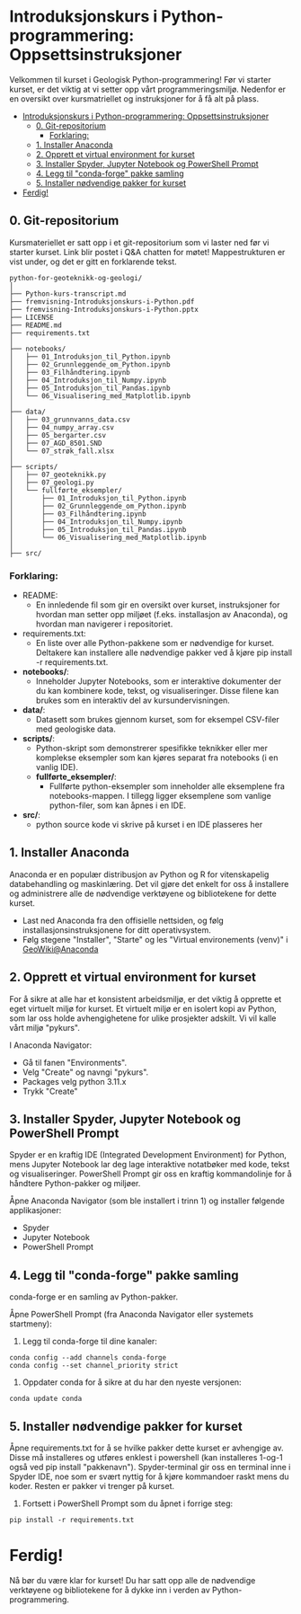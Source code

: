 # Introduksjonskurs i Python-programmering: Oppsettsinstruksjoner

Velkommen til kurset i Geologisk Python-programmering! Før vi starter kurset, er det viktig at vi setter opp vårt programmeringsmiljø. Nedenfor er en oversikt over kursmatriellet og instruksjoner for å få alt på plass.

- [Introduksjonskurs i Python-programmering: Oppsettsinstruksjoner](#introduksjonskurs-i-python-programmering-oppsettsinstruksjoner)
  - [0. Git-repositorium](#0-git-repositorium)
    - [Forklaring:](#forklaring)
  - [1. Installer Anaconda](#1-installer-anaconda)
  - [2. Opprett et virtual environment for kurset](#2-opprett-et-virtual-environment-for-kurset)
  - [3. Installer Spyder, Jupyter Notebook og PowerShell Prompt](#3-installer-spyder-jupyter-notebook-og-powershell-prompt)
  - [4. Legg til "conda-forge" pakke samling](#4-legg-til-conda-forge-pakke-samling)
  - [5. Installer nødvendige pakker for kurset](#5-installer-nødvendige-pakker-for-kurset)
- [Ferdig!](#ferdig)

## 0\. Git-repositorium

Kursmateriellet er satt opp i et git-repositorium som vi laster ned før vi starter kurset. Link blir postet i Q&A chatten for møtet! Mappestrukturen er vist under, og det er gitt en forklarende tekst.

```
python-for-geoteknikk-og-geologi/
│
├── Python-kurs-transcript.md
├── fremvisning-Introduksjonskurs-i-Python.pdf
├── fremvisning-Introduksjonskurs-i-Python.pptx
├── LICENSE
├── README.md
├── requirements.txt
│
├── notebooks/
│   ├── 01_Introduksjon_til_Python.ipynb
│   ├── 02_Grunnleggende_om_Python.ipynb
│   ├── 03_Filhåndtering.ipynb
│   ├── 04_Introduksjon_til_Numpy.ipynb
│   ├── 05_Introduksjon_til_Pandas.ipynb
│   └── 06_Visualisering_med_Matplotlib.ipynb
│
├── data/
│   ├── 03_grunnvanns_data.csv
│   ├── 04_numpy_array.csv
│   ├── 05_bergarter.csv
│   ├── 07_AGD_8501.SND
│   └── 07_strøk_fall.xlsx
│
├── scripts/
│   ├── 07_geoteknikk.py
│   ├── 07_geologi.py
│   └── fullførte_eksempler/
│       ├── 01_Introduksjon_til_Python.ipynb
│       ├── 02_Grunnleggende_om_Python.ipynb
│       ├── 03_Filhåndtering.ipynb
│       ├── 04_Introduksjon_til_Numpy.ipynb
│       ├── 05_Introduksjon_til_Pandas.ipynb
│       └── 06_Visualisering_med_Matplotlib.ipynb
│
├── src/
```

### Forklaring:

- README: 
  - En innledende fil som gir en oversikt over kurset, instruksjoner for hvordan man setter opp miljøet (f.eks. installasjon av Anaconda), og hvordan man navigerer i repositoriet.
- requirements.txt: 
  - En liste over alle Python-pakkene som er nødvendige for kurset. Deltakere kan installere alle nødvendige pakker ved å kjøre pip install -r requirements.txt.
- **notebooks/**: 
  - Inneholder Jupyter Notebooks, som er interaktive dokumenter der du kan kombinere kode, tekst, og visualiseringer. Disse filene kan brukes som en interaktiv del av kursundervisningen.
- **data/**: 
  - Datasett som brukes gjennom kurset, som for eksempel CSV-filer med geologiske data.
- **scripts/**: 
  - Python-skript som demonstrerer spesifikke teknikker eller mer komplekse eksempler som kan kjøres separat fra notebooks (i en vanlig IDE).
  - **fullførte_eksempler/**: 
      - Fullførte python-eksempler som inneholder alle eksemplene fra notebooks-mappen. I tillegg ligger eksemplene som vanlige python-filer, som kan åpnes i en IDE.
- **src/**: 
  - python source kode vi skrive på kurset i en IDE  plasseres her

## 1\. Installer Anaconda

Anaconda er en populær distribusjon av Python og R for vitenskapelig databehandling og maskinlæring. Det vil gjøre det enkelt for oss å installere og administrere alle de nødvendige verktøyene og bibliotekene for dette kurset.

- Last ned Anaconda fra den offisielle nettsiden, og følg installasjonsinstruksjonene for ditt operativsystem.
- Følg stegene "Installer", "Starte" og les "Virtual environements (venv)" i [GeoWiki@Anaconda](https://app.nuclino.com/)

## 2\. Opprett et virtual environment for kurset

For å sikre at alle har et konsistent arbeidsmiljø, er det viktig å opprette et eget virtuelt miljø for kurset. Et virtuelt miljø er en isolert kopi av Python, som lar oss holde avhengighetene for ulike prosjekter adskilt. Vi vil kalle vårt miljø "pykurs".

I Anaconda Navigator:

- Gå til fanen "Environments".
- Velg "Create" og navngi "pykurs".
- Packages velg python 3.11.x
- Trykk "Create"

## 3\. Installer Spyder, Jupyter Notebook og PowerShell Prompt

Spyder er en kraftig IDE (Integrated Development Environment) for Python, mens Jupyter Notebook lar deg lage interaktive notatbøker med kode, tekst og visualiseringer. PowerShell Prompt gir oss en kraftig kommandolinje for å håndtere Python-pakker og miljøer.

Åpne Anaconda Navigator (som ble installert i trinn 1) og installer følgende applikasjoner:

- Spyder
- Jupyter Notebook
- PowerShell Prompt

## 4\. Legg til "conda-forge" pakke samling

conda-forge er en samling av Python-pakker.

Åpne PowerShell Prompt (fra Anaconda Navigator eller systemets startmeny):

1. Legg til conda-forge til dine kanaler:

```
conda config --add channels conda-forge
conda config --set channel_priority strict
```

1. Oppdater conda for å sikre at du har den nyeste versjonen:

```
conda update conda
```

## 5\. Installer nødvendige pakker for kurset

Åpne requirements.txt for å se hvilke pakker dette kurset er avhengige av. Disse må installeres og utføres enklest i powershell (kan installeres 1-og-1 også ved pip install "pakkenavn"). Spyder-terminal gir oss en terminal inne i Spyder IDE, noe som er svært nyttig for å kjøre kommandoer raskt mens du koder. Resten er pakker vi trenger på kurset.

1. Fortsett i PowerShell Prompt som du åpnet i forrige steg:

```
pip install -r requirements.txt
```

# Ferdig!

Nå bør du være klar for kurset! Du har satt opp alle de nødvendige verktøyene og bibliotekene for å dykke inn i verden av Python-programmering.
